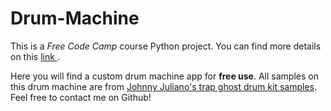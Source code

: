 # Drum-Machine

 <p> This is a <em>Free Code Camp</em> course Python project. You can find more details on this <a href = https://www.youtube.com/watch?v=F3J3PZj0zi0&t=3493s> link </a>.
 </p>

 <p> Here you will find a custom drum machine app for <strong>free use</strong>.
 All samples on this drum machine are from <a href =https://soundpacks.com/free-sound-packs/trap-ghosts-drum-kit/> Johnny Juliano's trap ghost drum kit samples</a>. Feel free to contact me on Github! <p>

